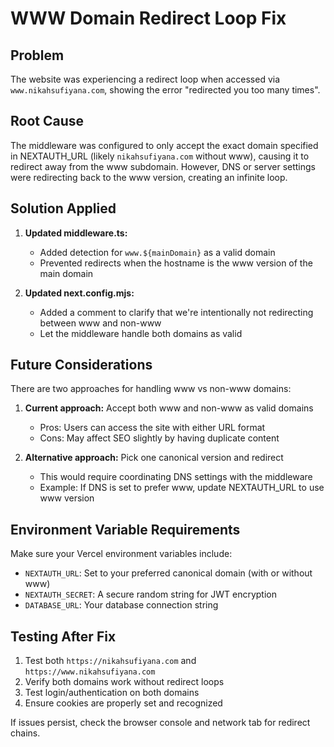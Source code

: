 # WWW Domain Redirect Loop Fix

## Problem
The website was experiencing a redirect loop when accessed via `www.nikahsufiyana.com`, showing the error "redirected you too many times".

## Root Cause
The middleware was configured to only accept the exact domain specified in NEXTAUTH_URL (likely `nikahsufiyana.com` without www), causing it to redirect away from the www subdomain. However, DNS or server settings were redirecting back to the www version, creating an infinite loop.

## Solution Applied

1. **Updated middleware.ts:**
   - Added detection for `www.${mainDomain}` as a valid domain
   - Prevented redirects when the hostname is the www version of the main domain

2. **Updated next.config.mjs:**
   - Added a comment to clarify that we're intentionally not redirecting between www and non-www
   - Let the middleware handle both domains as valid

## Future Considerations

There are two approaches for handling www vs non-www domains:

1. **Current approach:** Accept both www and non-www as valid domains
   - Pros: Users can access the site with either URL format
   - Cons: May affect SEO slightly by having duplicate content

2. **Alternative approach:** Pick one canonical version and redirect
   - This would require coordinating DNS settings with the middleware
   - Example: If DNS is set to prefer www, update NEXTAUTH_URL to use www version

## Environment Variable Requirements

Make sure your Vercel environment variables include:

- `NEXTAUTH_URL`: Set to your preferred canonical domain (with or without www)
- `NEXTAUTH_SECRET`: A secure random string for JWT encryption
- `DATABASE_URL`: Your database connection string

## Testing After Fix

1. Test both `https://nikahsufiyana.com` and `https://www.nikahsufiyana.com`
2. Verify both domains work without redirect loops
3. Test login/authentication on both domains
4. Ensure cookies are properly set and recognized

If issues persist, check the browser console and network tab for redirect chains.
